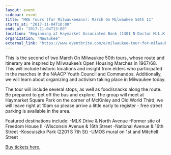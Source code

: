 ```yaml
---
layout: event
sidebar: event
title: "MKE Tours (for Milwaukeeans): March On Milwaukee 50th II"
starts_at: "2017-11-04T10:00"
ends_at: "2017-11-04T13:00"
location: "Beginning at Haymarket Associated Bank (1301 N Doctor M.L.K. Dr, Milwaukee, WI)"
organization: "Newaukee"
external_link: "https://www.eventbrite.com/e/milwaukee-tour-for-milwaukeeans-march-on-milwaukee-50th-anniversary-pt-2-tickets-37390000498?aff=erelexpmlt"
---
```


This is the second of  two March On Milwaukee 50th tours, whose route and itinerary are inspired by Milwaukee’s Open Housing Marches in 1967/68. This will include historic locations and insight from elders who participated in the marches in the NAACP Youth Council and Commandos. Additionally, we will learn about organizing and activism taking place in Milwaukee today.

The tour will include several stops, as well as food/snacks along the route. Be prepared to get off the bus and explore. The group will meet at Haymarket Square Park on the corner of McKinley and Old World Third, we will leave right at 10am so please arrive a little early to register - free street parking is available in the area.

Featured destinations include:
-MLK Drive & North Avenue
-Former site of Freedom House II
-Wisconsin Avenue & 16th Street
-National Avenue & 16th Street
-Koscuiszko Park (2201 S 7th St)
-UMOS mural on 1st and Mitchell Street

[Buy tickets here.](https://www.eventbrite.com/e/milwaukee-tour-for-milwaukeeans-march-on-milwaukee-50th-anniversary-pt-2-tickets-37390000498?aff=erelexpmlt)
